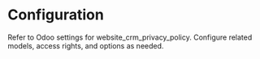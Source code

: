 # Configuration

Refer to Odoo settings for website_crm_privacy_policy. Configure related models, access rights, and options as needed.
